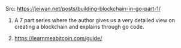 Src: https://jeiwan.net/posts/building-blockchain-in-go-part-1/

1. A 7 part series where the author gives us a very detailed view
on creating a blockchain and explains through go code.

2. https://learnmeabitcoin.com/guide/
